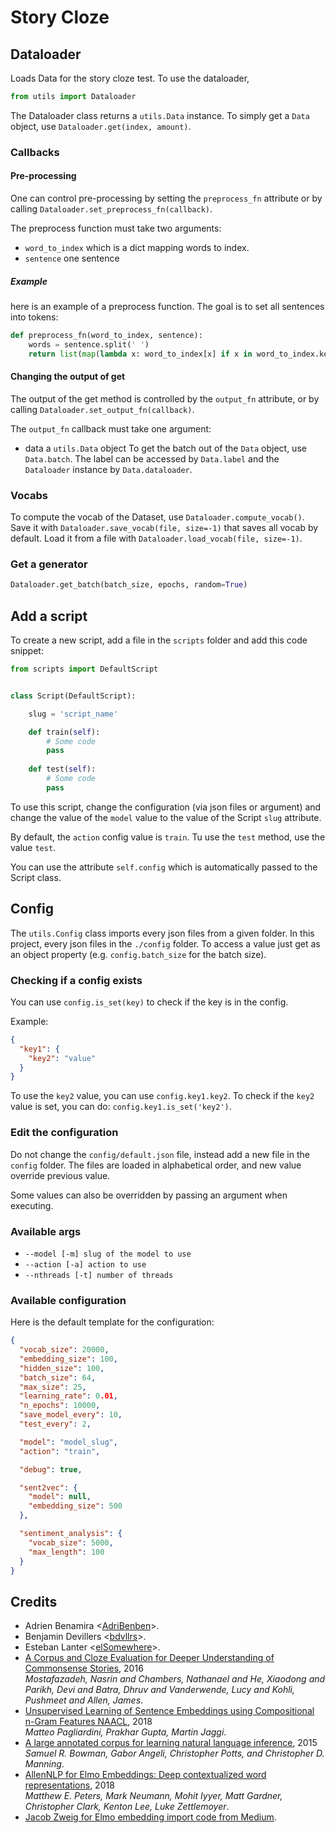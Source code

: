 # Story Cloze

## Dataloader
Loads Data for the story cloze test.
To use the dataloader, 
```python
from utils import Dataloader
```
The Dataloader class returns a `utils.Data` instance.
To simply get a `Data` object, use `Dataloader.get(index, amount)`.
### Callbacks
#### Pre-processing
One can control pre-processing by setting the `preprocess_fn` attribute or by calling
`Dataloader.set_preprocess_fn(callback)`.

The preprocess function must take two arguments: 
- `word_to_index` which is a dict mapping words to index.
- `sentence` one sentence

##### Example
here is an example of a preprocess function. The goal is to set all sentences into tokens:

```python
def preprocess_fn(word_to_index, sentence):
    words = sentence.split(' ')
    return list(map(lambda x: word_to_index[x] if x in word_to_index.keys() else word_to_index['<unk>'], words))
```

#### Changing the output of get
The output of the get method is controlled by the `output_fn` attribute, or by calling
`Dataloader.set_output_fn(callback)`.

The `output_fn` callback must take one argument:
- data a `utils.Data` object 
To get the batch out of the `Data` object, use `Data.batch`. The label can be accessed by `Data.label`
and the `Dataloader` instance by `Data.dataloader`.

### Vocabs
To compute the vocab of the Dataset, use `Dataloader.compute_vocab()`.
Save it with `Dataloader.save_vocab(file, size=-1)` that saves all vocab by default.
Load it from a file with `Dataloader.load_vocab(file, size=-1)`.

### Get a generator
```python
Dataloader.get_batch(batch_size, epochs, random=True)
```

## Add a script
To create a new script, add a file in the `scripts` folder and add this code snippet:
```python
from scripts import DefaultScript


class Script(DefaultScript):

    slug = 'script_name'

    def train(self):
        # Some code
        pass
        
    def test(self):
        # Some code
        pass
```

To use this script, change the configuration (via json files or argument) and change the value
of the `model` value to the value of the Script `slug` attribute. 

By default, the `action` config value is `train`. Tu use the `test` method, use the value `test`.

You can use the attribute `self.config` which is automatically passed to the Script class.

## Config
The `utils.Config` class imports every json files from a given folder.
In this project, every json files in the `./config` folder.
To access a value just get as an object property (e.g. `config.batch_size` for the batch size).

### Checking if a config exists
You can use `config.is_set(key)` to check if the key is in the config.

Example:
```json
{
  "key1": {
    "key2": "value"
  }
}
```

To use the `key2` value, you can use `config.key1.key2`. To check if the `key2` value is set, 
you can do: `config.key1.is_set('key2')`.

### Edit the configuration
Do not change the `config/default.json` file, instead add a new file in the `config` folder.
The files are loaded in alphabetical order, and new value override previous value.

Some values can also be overridden by passing an argument when executing.
### Available args
- `--model [-m] slug of the model to use` 
- `--action [-a] action to use`
- `--nthreads [-t] number of threads`

### Available configuration
Here is the default template for the configuration:
```json
{
  "vocab_size": 20000,
  "embedding_size": 100,
  "hidden_size": 100,
  "batch_size": 64,
  "max_size": 25,
  "learning_rate": 0.01,
  "n_epochs": 10000,
  "save_model_every": 10,
  "test_every": 2,

  "model": "model_slug",
  "action": "train",

  "debug": true,

  "sent2vec": {
    "model": null,
    "embedding_size": 500
  },

  "sentiment_analysis": {
    "vocab_size": 5000,
    "max_length": 100
  }
}
```

## Credits
- Adrien Benamira <[AdriBenben](https://github.com/AdriBenben)>.
- Benjamin Devillers <[bdvllrs](https://github.com/bdvllrs)>.
- Esteban Lanter <[elSomewhere](https://github.com/elSomewhere)>.
- [A Corpus and Cloze Evaluation for Deeper Understanding of Commonsense Stories](https://arxiv.org/abs/1604.01696), 2016 <br>
_Mostafazadeh, Nasrin  and  Chambers, Nathanael  and  He, Xiaodong  and  Parikh, Devi  and  Batra, Dhruv  and  Vanderwende, Lucy  and  Kohli, Pushmeet  and  Allen, James_.
- [Unsupervised Learning of Sentence Embeddings using Compositional n-Gram Features NAACL](https://arxiv.org/abs/1703.02507),  2018<br>
    _Matteo Pagliardini, Prakhar Gupta, Martin Jaggi_.
- [A large annotated corpus for learning natural language inference](https://nlp.stanford.edu/pubs/snli_paper.pdf), 2015<br>
    _Samuel R. Bowman, Gabor Angeli, Christopher Potts, and Christopher D. Manning_.
- [AllenNLP for Elmo Embeddings: Deep contextualized word representations](https://arxiv.org/abs/1802.05365), 2018<br>
    _Matthew E. Peters, Mark Neumann, Mohit Iyyer, Matt Gardner, Christopher Clark, Kenton Lee, Luke Zettlemoyer_.
- [Jacob Zweig for Elmo embedding import code from Medium](https://towardsdatascience.com/elmo-embeddings-in-keras-with-tensorflow-hub-7eb6f0145440).
